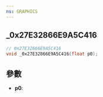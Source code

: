 ```yaml
---
ns: GRAPHICS
---
```

## _0x27E32866E9A5C416

```c
// 0x27E32866E9A5C416
void _0x27E32866E9A5C416(float p0);
```


## 參數
* **p0**: 

